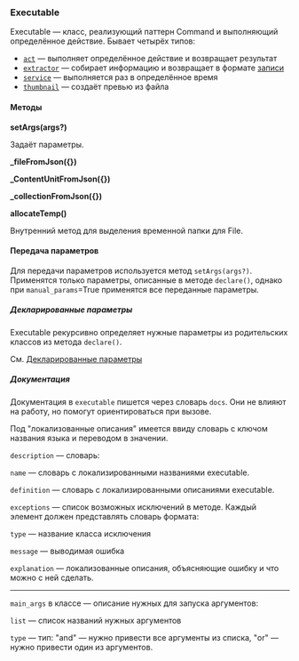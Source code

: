 ### Executable

Executable — класс, реализующий паттерн Command и выполняющий определённое действие. Бывает четырёх типов:

- [`act`](act.md) — выполняет определённое действие и возвращает результат
- [`extractor`](extractor.md) — собирает информацию и возвращает в формате [записи](../db/ContentUnit.md)
- [`service`](service.md) — выполняется раз в определённое время
- [`thumbnail`](thumbnail.md) — создаёт превью из файла

#### Методы

**setArgs(args?)**

Задаёт параметры.

**_fileFromJson({})**

**_ContentUnitFromJson({})**

**_collectionFromJson({})**

**allocateTemp()**

Внутренний метод для выделения временной папки для File.

#### Передача параметров

Для передачи параметров используется метод `setArgs(args?)`. Применятся только параметры, описанные в методе `declare()`, однако при `manual_params`=True применятся все переданные параметры.

##### Декларированные параметры

Executable рекурсивно определяет нужные параметры из родительских классов из метода `declare()`.

См. [Декларированные параметры](../modules/declarable_params.md)

##### Документация

Документация в `executable` пишется через словарь `docs`. Они не влияют на работу, но помогут ориентироваться при вызове.

Под "локализованные описания" имеется ввиду словарь с ключом названия языка и переводом в значении.

`description` — словарь:

`name` — словарь с локализированными названиями executable.

`definition` — словарь с локализированными описаниями executable.

`exceptions` — список возможных исключений в методе. Каждый элемент должен представлять словарь формата:

`type` — название класса исключения

`message` — выводимая ошибка

`explanation` — локализованные описания, объясняющие ошибку и что можно с ней сделать.

---

`main_args` в классе — описание нужных для запуска аргументов:

`list` — список названий нужных аргументов

`type` — тип: "and" — нужно привести все аргументы из списка, "or" — нужно привести один из аргументов.
